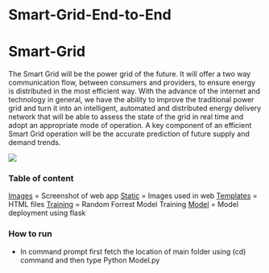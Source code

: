 # Smart-Grid-End-to-End
# Smart-Grid
The Smart Grid will be the power grid of the future. It will offer a two way communication flow, between consumers and
providers, to ensure energy is distributed in the most efficient way. With the advance of the internet and technology in
general, we have the ability to improve the traditional power grid and turn it into an intelligent, automated and distributed
energy delivery network that will be able to assess the state of the grid in real time and adopt an appropriate mode of
operation. A key component of an efficient Smart Grid operation will be the accurate prediction of future supply and
demand trends.

<img
src = "https://www.electricaltechnology.org/wp-content/uploads/2015/05/What-does-a-Smart-Grid-do.jpg"/>


### Table of content

[Images](https://github.com/SarangDeshmukh7/Smart-Grid-End-to-End/tree/master/Images) = Screenshot of web app
[Static](https://github.com/SarangDeshmukh7/Smart-Grid-End-to-End/tree/master/Static) = Images used in web
[Templates](https://github.com/SarangDeshmukh7/Smart-Grid-End-to-End/tree/master/templates) = HTML files
[Training](https://github.com/SarangDeshmukh7/Smart-Grid-End-to-End/blob/master/Training.ipynb) = Random Forrest Model Training
[Model](https://github.com/SarangDeshmukh7/Smart-Grid-End-to-End/blob/master/Model.py) = Model deployment using flask

### How to run
- In command prompt first fetch the location of main folder using (cd) command and then type Python Model.py
